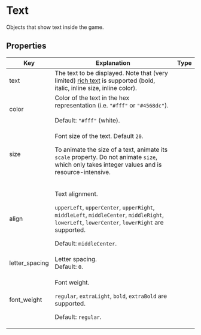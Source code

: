 # Text

Objects that show text inside the game.

## Properties

<table data-view="cards"><thead><tr><th>Key</th><th>Explanation</th><th data-type="select">Type</th></tr></thead><tbody><tr><td>text</td><td>The text to be displayed. Note that (very limited) <a href="https://docs.unity3d.com/Manual/StyledText.html">rich text</a> is supported (bold, italic, inline size, inline color).</td><td></td></tr><tr><td>color</td><td>Color of the text in the hex representation (i.e. <code>"#fff"</code> or <code>"#4568dc"</code>). <br><br>Default: <code>"#fff"</code> (white).</td><td></td></tr><tr><td>size</td><td><p>Font size of the text. Default <code>20</code>.</p><p></p><p>To animate the size of a text, animate its <code>scale</code> property. Do not animate <code>size</code>, which only takes integer values and is resource-intensive.</p></td><td></td></tr><tr><td>align</td><td><p>Text alignment. </p><p></p><p><code>upperLeft</code>, <code>upperCenter</code>, <code>upperRight</code>, <code>middleLeft</code>, <code>middleCenter</code>, <code>middleRight</code>, <code>lowerLeft</code>, <code>lowerCenter</code>, <code>lowerRight</code> are supported. </p><p></p><p>Default: <code>middleCenter</code>.</p></td><td></td></tr><tr><td>letter_spacing</td><td>Letter spacing. <br>Default: <code>0</code>.</td><td></td></tr><tr><td>font_weight</td><td><p>Font weight. </p><p></p><p><code>regular</code>, <code>extraLight</code>, <code>bold</code>, <code>extraBold</code> are supported. </p><p></p><p>Default: <code>regular</code>.</p></td><td></td></tr></tbody></table>

